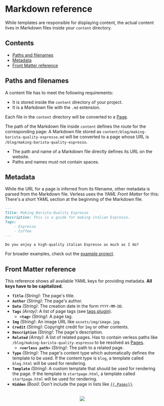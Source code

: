 # Markdown reference

While templates are responsible for displaying content, the actual content lives in Markdown files inside your `content`
directory.

## Contents

* [Paths and filenames](#paths-and-filenames)
* [Metadata](#metadata)
* [Front Matter reference](#front-matter-reference)

## Paths and filenames

A content file has to meet the following requirements:
* It is stored inside the `content` directory of your project.
* It is a Markdown file with the `.md` extension.

Each file in the `content` directory will be converted to a
[Page](https://github.com/verless/verless/blob/master/docs/template-reference.md#page).

The path of the Markdown file inside `content` defines the route for the corresponding page: A Markdown file stored as
`content/blog/making-barista-quality-espresso.md` will be converted to a page whose URL is
`/blog/making-barista-quality-espresso`.

* The path and name of a Markdown file directly defines its URL on the website.
* Paths and names must not contain spaces.

## Metadata

While the URL for a page is inferred from its filename, other metadata is parsed from the Markdown file. Verless uses
the _YAML Front Matter_ for this: There's a short YAML section at the beginning of the Markdown file.

```markdown
---
Title: Making Barista-Quality Espresso
Description: This is a guide for making italian Espresso.
Tags:
    - Espresso
    - Coffee
---

Do you enjoy a high-quality italian Espresso as much as I do?
```

For broader examples, check out the
[example project](https://github.com/verless/verless/tree/master/example/content/blog).

## Front Matter reference

This reference shows all available YAML keys for providing metadata. **All keys have to be capitalized.**

* **`Title`** _(String)_: The page's title.
* **`Author`** _(String)_: The page's author.
* **`Date`** _(String)_: The creation date in the form `YYYY-MM-DD`.
* **`Tags`** _(Array)_: A list of page tags (see [tags plugin](https://github.com/verless/verless/blob/master/docs/plugin-reference.md#tags)).
    - **`<tag>`** _(String)_: A page tag.
* **`Img`** _(String)_: An image URL like `assets/img/image.jpg`.
* **`Credit`** _(String)_: Copyright credit for `Img` or other contents.
* **`Description`** _(String)_: The page's description.
* **`Related`** _(Array)_: A list of related pages. Has to contain verless paths like `/blog/making-barista-quality-espresso` to be resolved as [Pages](https://github.com/verless/verless/blob/master/docs/template-reference.md#page).
    - **`<verless path>`** _(String)_: The path to a related page.
* **`Type`** _(String)_: The page's content type which automatically defines the template to be used. If the content type is `blog`, a template called `blog.html` will be used for rendering.
* **`Template`** _(String)_: A custom template that should be used for rendering the page. If the template is `startpage.html`, a template called `startpage.html` will be used for rendering. 
* **`Hidden`** _(Bool)_: Don't include the page in lists like [`{{.Pages}}`](https://github.com/verless/verless/blob/master/docs/template-reference.md#pages).

<p align="center">
<br>
<a href="https://github.com/verless/verless"><img src="https://verless.dominikbraun.io/assets/img/icon-light.png"></a>
</p>
